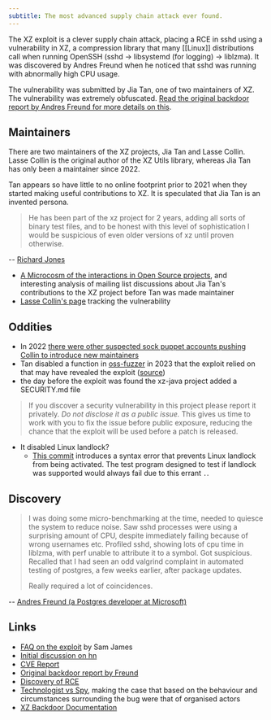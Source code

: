 ```yaml
---
subtitle: The most advanced supply chain attack ever found.
---
```

The XZ exploit is a clever supply chain attack, placing a RCE in sshd using a vulnerability in XZ, a compression library that many [[Linux]] distributions call when running OpenSSH (sshd -> libsystemd (for logging) -> liblzma).  It was discovered by Andres Freund when he noticed that sshd was running with abnormally high CPU usage.

The vulnerability was submitted by Jia Tan, one of two maintainers of XZ.   The vulnerability was extremely obfuscated.  [Read the original backdoor report by Andres Freund for more details on this](https://www.openwall.com/lists/oss-security/2024/03/29/4).

## Maintainers

There are two maintainers of the XZ projects, Jia Tan and Lasse Collin.  Lasse Collin is the original author of the XZ Utils library, whereas Jia Tan has only been a maintainer since 2022.

Tan appears so have little to no online footprint prior to 2021 when they started making useful contributions to XZ.  It is speculated that Jia Tan is an invented persona.

> He has been part of the xz project for 2 years, adding all sorts of binary test files, and to be honest with this level of sophistication I would be suspicious of even older versions of xz until proven otherwise.

-- [Richard Jones](https://news.ycombinator.com/item?id=39866275)

- [A Microcosm of the interactions in Open Source projects](https://robmensching.com/blog/posts/2024/03/30/a-microcosm-of-the-interactions-in-open-source-projects/), and interesting analysis of mailing list discussions about Jia Tan's contributions to the XZ project before Tan was made maintainer
- [Lasse Collin's page](https://tukaani.org/xz-backdoor/) tracking the vulnerability

## Oddities

- In 2022 [there were other suspected sock puppet accounts pushing Collin to introduce new maintainers](https://www.mail-archive.com/xz-devel@tukaani.org/msg00566.html)
- Tan disabled a function in [oss-fuzzer](https://github.com/google/oss-fuzz/pull/10667) in 2023 that the exploit relied on that may have revealed the exploit ([source](https://social.treehouse.systems/@Aissen/112180302735030319))
- the day before the exploit was found the xz-java project added a SECURITY.md file 

> If you discover a security vulnerability in this project please report it privately. *Do not disclose it as a public issue.* This gives us time to work with you to fix the issue before public exposure, reducing the chance that the exploit will be used before a patch is released.

- It disabled Linux landlock?
	- [This commit](https://git.tukaani.org/?p=xz.git;a=blobdiff;f=CMakeLists.txt;h=d2b1af7ab0ab759b6805ced3dff2555e2a4b3f8e;hp=76700591059711e3a4da5b45cf58474dac4e12a7;hb=328c52da8a2bbb81307644efdb58db2c422d9ba7;hpb=eb8ad59e9bab32a8d655796afd39597ea6dcc64d) introduces a syntax error that prevents Linux landlock from being activated.  The test program designed to test if landlock was supported would always fail due to this errant `.`.

## Discovery

> I was doing some micro-benchmarking at the time, needed to quiesce the system to reduce noise. Saw sshd processes were using a surprising amount of CPU, despite immediately failing because of wrong usernames etc. Profiled sshd, showing lots of cpu time in liblzma, with perf unable to attribute it to a symbol. Got suspicious. Recalled that I had seen an odd valgrind complaint in automated testing of postgres, a few weeks earlier, after package updates.
> 
> Really required a lot of coincidences.

-- [Andres Freund (a Postgres developer at Microsoft)](https://mastodon.social/@AndresFreundTec/112180083704606941)

## Links

- [FAQ on the exploit](https://gist.github.com/thesamesam/223949d5a074ebc3dce9ee78baad9e27) by Sam James
- [Initial discussion on hn](https://news.ycombinator.com/item?id=39865810)
- [CVE Report](https://www.cve.org/CVERecord?id=CVE-2024-3094)
- [Original backdoor report by Freund](https://www.openwall.com/lists/oss-security/2024/03/29/4)
- [Discovery of RCE](https://bsky.app/profile/did:plc:x2nsupeeo52oznrmplwapppl/post/3kowjkx2njy2b)
- [Technologist vs Spy](https://lcamtuf.substack.com/p/technologist-vs-spy-the-xz-backdoor), making the case that based on the behaviour and circumstances surrounding the bug were that of organised actors
- [XZ Backdoor Documentation](https://github.com/Midar/xz-backdoor-documentation/wiki)
 